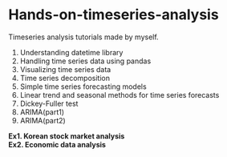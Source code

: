 # Hands-on-timeseries-analysis

Timeseries analysis tutorials made by myself.

1. Understanding datetime library
2. Handling time series data using pandas
3. Visualizing time series data
4. Time series decomposition  
5. Simple time series forecasting models  
6. Linear trend and seasonal methods for time series forecasts  
7. Dickey-Fuller test  
8. ARIMA(part1)  
9. ARIMA(part2)

**Ex1. Korean stock market analysis**  
**Ex2. Economic data analysis**

